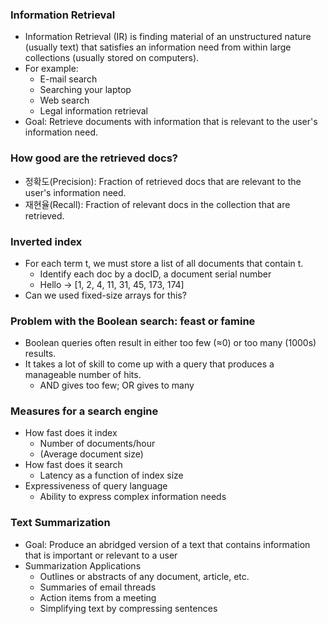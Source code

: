 ### Information Retrieval

* Information Retrieval (IR) is finding material of an unstructured nature (usually text) that satisfies an information need from within large collections (usually stored on computers).
* For example:
    * E-mail search
    * Searching your laptop
    * Web search
    * Legal information retrieval
* Goal: Retrieve documents with information that is relevant to the user's information need.

### How good are the retrieved docs?

* 정확도(Precision): Fraction of retrieved docs that are relevant to the user's information need.
* 재현율(Recall): Fraction of relevant docs in the collection that are retrieved.

### Inverted index

* For each term t, we must store a list of all documents that contain t.
    * Identify each doc by a docID, a document serial number
    * Hello → [1, 2, 4, 11, 31, 45, 173, 174]
* Can we used fixed-size arrays for this?

### Problem with the Boolean search: feast or famine

* Boolean queries often result in either too few (≈0) or too many (1000s) results.
* It takes a lot of skill to come up with a query that produces a manageable number of hits.
    * AND gives too few; OR gives to many

### Measures for a search engine

* How fast does it index
    * Number of documents/hour
    * (Average document size)
* How fast does it search
    * Latency as a function of index size
* Expressiveness of query language
    * Ability to express complex information needs

### Text Summarization

* Goal: Produce an abridged version of a text that contains information that is important or relevant to a user
* Summarization Applications
    * Outlines or abstracts of any document, article, etc.
    * Summaries of email threads
    * Action items from a meeting
    * Simplifying text by compressing sentences
